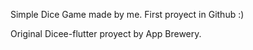 Simple Dice Game made by me. First proyect in Github :)

Original Dicee-flutter proyect by App Brewery.
